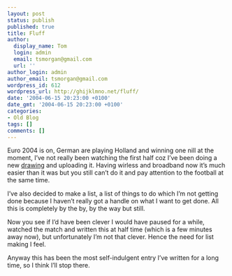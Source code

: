 ```yaml
---
layout: post
status: publish
published: true
title: Fluff
author:
  display_name: Tom
  login: admin
  email: tsmorgan@gmail.com
  url: ''
author_login: admin
author_email: tsmorgan@gmail.com
wordpress_id: 612
wordpress_url: http://ghijklmno.net/fluff/
date: '2004-06-15 20:23:00 +0100'
date_gmt: '2004-06-15 20:23:00 +0100'
categories:
- Old Blog
tags: []
comments: []
---
```

<p>Euro 2004 is on, German are playing Holland and winning one nill at the moment, I&#8217;ve not really been watching the first half coz I&#8217;ve been doing a new <a href="http://mydrawings.co.uk/">drawing</a> and uploading it. Having wirless and broadband now it&#8217;s much easier than it was but you still can&#8217;t do it and pay attention to the football at the same time.</p>

<p>I&#8217;ve also decided to make a list, a list of things to do which I&#8217;m not getting done because I haven&#8217;t really got a handle on what I want to get done. All this is completely by the by, by the way but still.</p>

<p>Now you see if I&#8217;d have been clever I would have paused for a while, watched the match and written this at half time (which is a few minutes away now), but unfortunately I&#8217;m not that clever. Hence the need for list making I feel.</p>

<p>Anyway this has been the most self-indulgent entry I&#8217;ve written for a long time, so I think I&#8217;ll stop there.</p>

